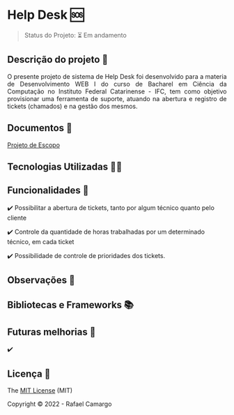 # Help Desk :sos:

> Status do Projeto: :hourglass_flowing_sand: Em andamento

## Descrição do projeto :memo:

<p align="justify">
  O presente projeto de sistema de Help Desk foi desenvolvido para a materia de Desenvolvimento WEB I do curso de Bacharel em Ciência da Computação no Instituto Federal Catarinense - IFC, tem como objetivo provisionar uma ferramenta de suporte, atuando na abertura e registro de tickets (chamados) e na gestão dos mesmos.
</p>

## Documentos :page_facing_up:
[Projeto de Escopo](https://github.com/rafandoo/HelpDesk/blob/d9b52f56d937e56034eb599c8b49a9f87479c4cb/docs/ESCOPO%20DO%20PROJETO%20-%20Help%20Desk.pdf)

## Tecnologias Utilizadas :man_technologist:

<p>
  <!--img src="https://img.shields.io/badge/HTML5-E34F26?style=for-the-badge&logo=html5&logoColor=white"/!-->
  <!--img src="https://img.shields.io/badge/CSS3-1572B6?style=for-the-badge&logo=css3&logoColor=white"/!-->
  <!--img src= "https://img.shields.io/badge/PHP-777BB4?style=for-the-badge&logo=php&logoColor=white"/!-->
</p>


## Funcionalidades :wrench:

:heavy_check_mark: Possibilitar a abertura de tickets, tanto por algum técnico quanto pelo cliente

:heavy_check_mark: Controle da quantidade de horas trabalhadas por um determinado técnico, em cada ticket

:heavy_check_mark: Possibilidade de controle de prioridades dos tickets.


## Observações :eyes:



## Bibliotecas e Frameworks :books:


## Futuras melhorias :rocket:

:heavy_check_mark: 


## Licença :key:

The [MIT License](https://github.com/rafandoo/HelpDesk/blob/8d524ce4f75316f660cb6e15084c3a64da69345c/LICENSE) (MIT)

Copyright :copyright: 2022 - Rafael Camargo
